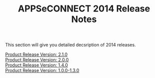 ﻿---
title: "APPSeCONNECT 2014 Release Notes"
toc: true
tag: developers
category: "release-notes"
menus: 
    AECreleasenotes:
        title: "2014"
        weight: 8
        icon: fa fa-wpexplorer
        identifier: 2014Release
---

This section will give you detailed decsription of 2014 releases.

[Product Release Version: 2.1.0](/release-notes/2014-Q4/)    
[Product Release Version: 2.0.0](/release-notes/2014-Q3/)  
[Product Release Version: 1.4.0](/release-notes/2014-Q2/)  
[Product Release Version: 1.0.0-1.3.0](/release-notes/2014-Q1/)  


